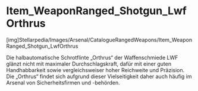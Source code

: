 # Item_WeaponRanged_Shotgun_LwfOrthrus

[img]Stellarpedia/Images/Arsenal/CatalogueRangedWeapons/Item_WeaponRanged_Shotgun_LwfOrthrus

Die halbautomatische Schrotflinte „Orthrus“ der Waffenschmiede LWF glänzt nicht mit maximaler Durchschlagskraft, dafür mit einer guten Handhabbarkeit sowie vergleichsweiser hoher Reichweite und Präzision. Die „Orthrus“ findet sich aufgrund dieser Vielseitigkeit daher auch häufig im Arsenal von Sicherheitsfirmen und -behörden.
